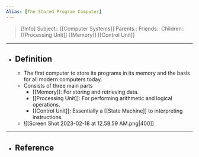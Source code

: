 ```yaml
---
Alias: [The Stored Program Computer]
---
```

> [!Info]
> Subject:: [[Computer Systems]]
> Parents:: 
> Friends:: 
> Children:: [[Processing Unit]] [[Memory]] [[Control Unit]]
---
- ## Definition
	- The first computer to store its programs in its memory and the basis for all modern computers today.
	- Consists of three main parts
		- [[Memory]]: For storing and retrieving data.
		- [[Processing Unit]]: For performing arithmetic and logical operations.
		- [[Control Unit]]: Essentially a [[State Machine]] to interpreting instructions.
	- ![[Screen Shot 2023-02-18 at 12.58.59 AM.png|400]]
---
- ## Reference